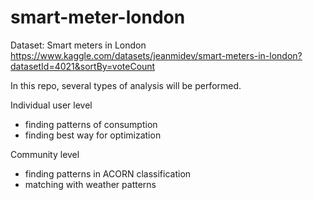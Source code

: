 # smart-meter-london

Dataset: Smart meters in London
https://www.kaggle.com/datasets/jeanmidev/smart-meters-in-london?datasetId=4021&sortBy=voteCount

In this repo, several types of analysis will be performed.

Individual user level
- finding patterns of consumption
- finding best way for optimization

Community level
- finding patterns in ACORN classification
- matching with weather patterns



